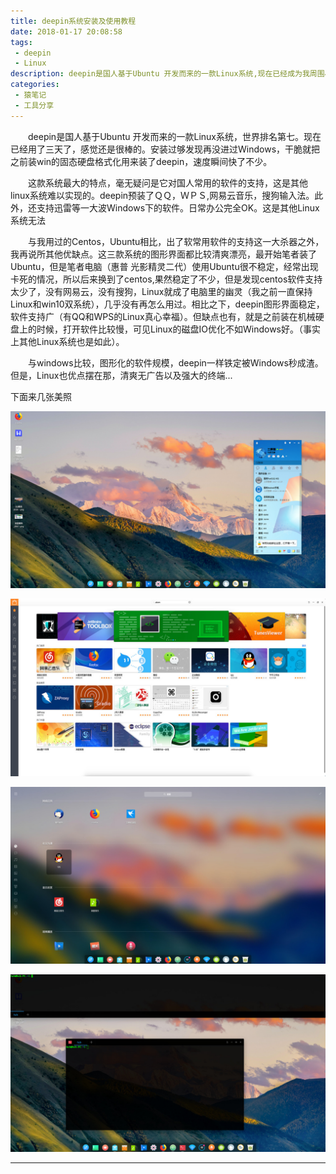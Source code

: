 ```yaml
---
title: deepin系统安装及使用教程
date: 2018-01-17 20:08:58
tags:
 - deepin
 - Linux
description: deepin是国人基于Ubuntu 开发而来的一款Linux系统,现在已经成为我周围小伙伴们唯一长期使用的Linux系统。从deepin开始爱上linux。
categories:
 - 猿笔记
 - 工具分享
---
```


　　deepin是国人基于Ubuntu 开发而来的一款Linux系统，世界排名第七。现在已经用了三天了，感觉还是很棒的。安装过够发现再没进过Windows，干脆就把之前装win的固态硬盘格式化用来装了deepin，速度瞬间快了不少。

　　这款系统最大的特点，毫无疑问是它对国人常用的软件的支持，这是其他linux系统难以实现的。deepin预装了ＱＱ，ＷＰＳ,网易云音乐，搜狗输入法。此外，还支持迅雷等一大波Windows下的软件。日常办公完全OK。这是其他Linux系统无法

　　与我用过的Centos，Ubuntu相比，出了软常用软件的支持这一大杀器之外，我再说所其他优缺点。这三款系统的图形界面都比较清爽漂亮，最开始笔者装了Ubuntu，但是笔者电脑（惠普 光影精灵二代）使用Ubuntu很不稳定，经常出现卡死的情况，所以后来换到了centos,果然稳定了不少，但是发现centos软件支持太少了，没有网易云，没有搜狗，Linux就成了电脑里的幽灵（我之前一直保持Linux和win10双系统），几乎没有再怎么用过。相比之下，deepin图形界面稳定，软件支持广（有QQ和WPS的Linux真心幸福）。但缺点也有，就是之前装在机械硬盘上的时候，打开软件比较慢，可见Linux的磁盘IO优化不如Windows好。（事实上其他Linux系统也是如此）。

　　与windows比较，图形化的软件规模，deepin一样铁定被Windows秒成渣。但是，Linux也优点摆在那，清爽无广告以及强大的终端...

下面来几张美照

![QQ](https://raw.githubusercontent.com/geekhch/hexo/master/images/deepin/qq_desk.jpg?raw=true)

![app](https://raw.githubusercontent.com/geekhch/hexo/master/images/deepin/apps.jpg?raw=true)

![lanch](https://raw.githubusercontent.com/geekhch/hexo/master/images/deepin/lan.jpg?raw=true)

![shell](https://raw.githubusercontent.com/geekhch/hexo/master/images/deepin/shell.jpg?raw=true)

----
